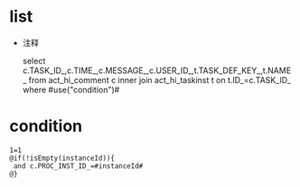 list
===
* 注释

	select c.TASK_ID_,c.TIME_,c.MESSAGE_,c.USER_ID_,t.TASK_DEF_KEY_,t.NAME_ 
	from act_hi_comment c
	inner join act_hi_taskinst t on t.ID_=c.TASK_ID_
	where #use("condition")#

condition
===
	1=1
	@if(!isEmpty(instanceId)){
	 and c.PROC_INST_ID_=#instanceId#
	@}
